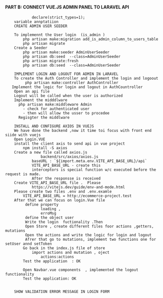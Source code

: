 #### PART B: CONNECT  VUE.JS ADMIN PANEL TO LARAVEL API 
                declare(strict_types=1);
        variable annptatiion
        CREATE ADMIN USER SEEDER 
            
        To implemennt the User login  (is_admin )
            php artisan make:migration add_is_admin_column_to_users_table     
            php artisan migrate
        Create a Seeder
            php artisan make:seeder AdminUserSeeder 
            php artisan db:seed  --class=AdminUserSeeder 
            php artisan migrate:fresh 
            php artisan db:seed  --class=AdminUserSeeder 

        IMPLEMENT LOGIN AND LOGOUT FOR ADMIN IN LARAVEL
        To create the Auth Controller and implement the login and logoout
             php artisan make:controller AuthController
       Implement the logic for login and logout in AuthCountroller
        Open an api file 
        Logout will be called when the user is authorized
        Implement the midddlware
          php artisan make:middleware Admin 
            - check for authenticated user
            - then will allow the usser to procedee
          Regisgter the middlware

        INSTALL AND CONFIGURE AXIOS IN VUEJS
        We have done the backend ,now it time toi focus with front end siide with vuejs
        Open Login.VUE 
        install the client axis to send api in vue project 
            npm install -S axios  
        Create a new file called axios.js
                    backend/src/axios/axios.js
                baseURL : `${import.meta.env.VITE_API_BASE_URL}/api`
                VITE_API_BASE_URL - create this
                interceptors is special function w/c executed before the request is made.
                After the responsse is received
        Create VITE_API_BASE_URL file .  Please 
                https://vitejs.dev/guide/env-and-mode.html
        Please create two files .env and .env.examle
            VITE_API_BASE_URL = http://ecommerce-project.test
        After that we can focus on login.Vue file
             define property
                    loading ,
                    erroMsg
             define the object user
             Write the login  fuctionality .Then
             Open Store , create different files foor actions ,getters, mutations
             Open the actions and write the logic for login and logout
             Afrer that go to mutations, implement two functions one for setUser annd setToken 
            Go back in the index.js file of store 
                import actions and mutation , oject
                    actions:actions
            Test the application  : OK

            Open Navbar.vue components  , implemented the logout functionality
            Test the application: OK


        SHOW VALIDATION ERROR MESSAGE IN LOGIN FORM
            






























       


         
        
    






        
















            
        
        

























            



























